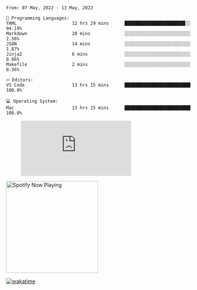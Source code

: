 <!--START_SECTION:waka-->
```text
From: 07 May, 2022 - 13 May, 2022

💬 Programming Languages: 
YAML                     12 hrs 29 mins      ███████████████████████░░   94.19% 
Markdown                 20 mins             ░░░░░░░░░░░░░░░░░░░░░░░░░   2.56% 
JSON                     14 mins             ░░░░░░░░░░░░░░░░░░░░░░░░░   1.87% 
Jinja2                   6 mins              ░░░░░░░░░░░░░░░░░░░░░░░░░   0.86% 
Makefile                 2 mins              ░░░░░░░░░░░░░░░░░░░░░░░░░   0.36%

🔥 Editors: 
VS Code                  13 hrs 15 mins      █████████████████████████   100.0%

💻 Operating System: 
Mac                      13 hrs 15 mins      █████████████████████████   100.0%

```


<!--END_SECTION:waka-->

<figure><embed src="https://wakatime.com/share/@gregnrobinson/001c6d31-0c95-44f9-b6d7-9fd705354f62.svg"></embed></figure>

[<img src="https://spotify-playing-gregnrobinson.vercel.app/api/spotify/?background_color=transparent&border_color=transparent" alt="Spotify Now Playing" width="250" />](https://open.spotify.com/user/gregnrobinson-ca)

[![wakatime](https://wakatime.com/badge/user/37718f76-572e-4513-b2c5-41c4d93d287a.svg)](https://wakatime.com/@37718f76-572e-4513-b2c5-41c4d93d287a)



